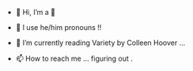 - 👋 Hi, I’m a 🦆
- 👀 I use he/him pronouns !! 
- 📕 I’m currently reading Variety by Colleen Hoover ...

- 📫 How to reach me ... figuring out . 


<!---
codingCapricorn/codingCapricorn is a ✨ special ✨ repository because its `README.md` (this file) appears on your GitHub profile.
You can click the Preview link to take a look at your changes.
--->

